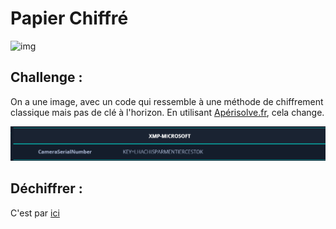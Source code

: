 # Papier Chiffré 

![img](./0.png)

## Challenge :

On a une image, avec un code qui ressemble à une méthode de chiffrement classique mais pas de clé à l'horizon.
En utilisant [Apérisolve.fr](https://aperisolve.fr/), cela change.

![img](./1.png)

## Déchiffrer :

C'est par [ici](https://www.dcode.fr/chiffre-vigenere)